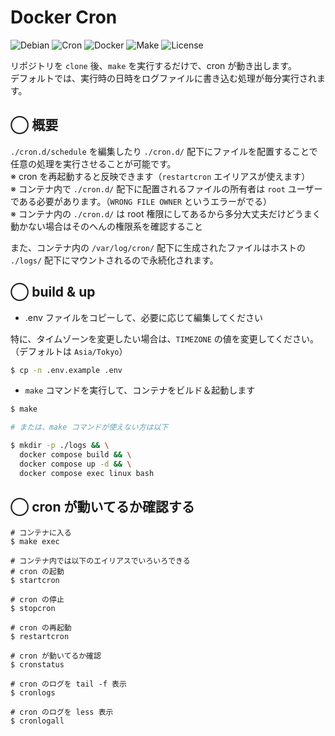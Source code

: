 # Docker Cron

![Debian](https://img.shields.io/badge/Debian-CCCCCC?logo=debian&logoColor=AD1544)
![Cron](https://img.shields.io/badge/Cron-198EBE?logo=cron&logoColor=CCCCCC)
![Docker](https://img.shields.io/badge/Docker-Compose-1658DB?logo=docker&logoColor=white)
![Make](https://img.shields.io/badge/Make-822322?logo=gnu&logoColor=white)
![License](https://img.shields.io/badge/License-MIT-green.svg)

リポジトリを `clone` 後、`make` を実行するだけで、cron が動き出します。  
デフォルトでは、実行時の日時をログファイルに書き込む処理が毎分実行されます。

## ◯ 概要

`./cron.d/schedule` を編集したり `./cron.d/` 配下にファイルを配置することで任意の処理を実行させることが可能です。  
※ cron を再起動すると反映できます（`restartcron` エイリアスが使えます）  
※ コンテナ内で `./cron.d/` 配下に配置されるファイルの所有者は `root` ユーザーである必要があります。（`WRONG FILE OWNER` というエラーがでる）  
※ コンテナ内の `./cron.d/` は root 権限にしてあるから多分大丈夫だけどうまく動かない場合はそのへんの権限系を確認すること

また、コンテナ内の `/var/log/cron/` 配下に生成されたファイルはホストの `./logs/` 配下にマウントされるので永続化されます。

## ◯ build & up

- .env ファイルをコピーして、必要に応じて編集してください

特に、タイムゾーンを変更したい場合は、`TIMEZONE` の値を変更してください。  
（デフォルトは `Asia/Tokyo`）

```bash
$ cp -n .env.example .env
```

- `make` コマンドを実行して、コンテナをビルド＆起動します

```bash
$ make

# または、make コマンドが使えない方は以下

$ mkdir -p ./logs && \
  docker compose build && \
  docker compose up -d && \
  docker compose exec linux bash
```

## ◯ cron が動いてるか確認する

```:bash
# コンテナに入る
$ make exec

# コンテナ内では以下のエイリアスでいろいろできる
# cron の起動
$ startcron

# cron の停止
$ stopcron

# cron の再起動
$ restartcron

# cron が動いてるか確認
$ cronstatus

# cron のログを tail -f 表示
$ cronlogs

# cron のログを less 表示
$ cronlogall
```
